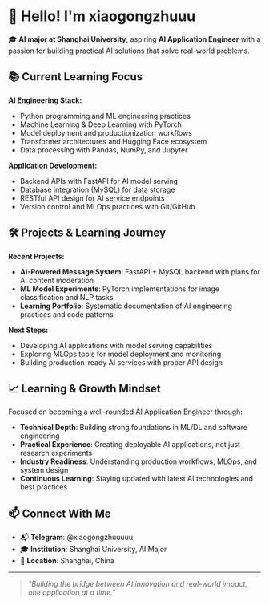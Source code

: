 # 👋 Hello! I'm xiaogongzhuuu

🎓 **AI major at Shanghai University**, aspiring **AI Application Engineer** with a passion for building practical AI solutions that solve real-world problems.

## 📚 Current Learning Focus

**AI Engineering Stack:**
- Python programming and ML engineering practices
- Machine Learning & Deep Learning with PyTorch
- Model deployment and productionization workflows
- Transformer architectures and Hugging Face ecosystem
- Data processing with Pandas, NumPy, and Jupyter

**Application Development:**
- Backend APIs with FastAPI for AI model serving
- Database integration (MySQL) for data storage
- RESTful API design for AI service endpoints
- Version control and MLOps practices with Git/GitHub

## 🛠️ Projects & Learning Journey

**Recent Projects:**
- **AI-Powered Message System**: FastAPI + MySQL backend with plans for AI content moderation
- **ML Model Experiments**: PyTorch implementations for image classification and NLP tasks
- **Learning Portfolio**: Systematic documentation of AI engineering practices and code patterns

**Next Steps:**
- Developing AI applications with model serving capabilities
- Exploring MLOps tools for model deployment and monitoring
- Building production-ready AI services with proper API design

## 📈 Learning & Growth Mindset

Focused on becoming a well-rounded AI Application Engineer through:
- **Technical Depth**: Building strong foundations in ML/DL and software engineering
- **Practical Experience**: Creating deployable AI applications, not just research experiments
- **Industry Readiness**: Understanding production workflows, MLOps, and system design
- **Continuous Learning**: Staying updated with latest AI technologies and best practices

## 📫 Connect With Me

- 📬 **Telegram**: @xiaogongzhuuuuu
- 🎓 **Institution**: Shanghai University, AI Major
- 📍 **Location**: Shanghai, China

---

> *"Building the bridge between AI innovation and real-world impact, one application at a time."*
